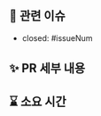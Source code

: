 <!--
PR 이름 컨벤션
Feat : ~
-->

##  📌 관련 이슈

- closed: #issueNum

## ✨ PR 세부 내용

<!-- 수정/추가한 내용을 적어주세요. -->

## ⌛ 소요 시간

